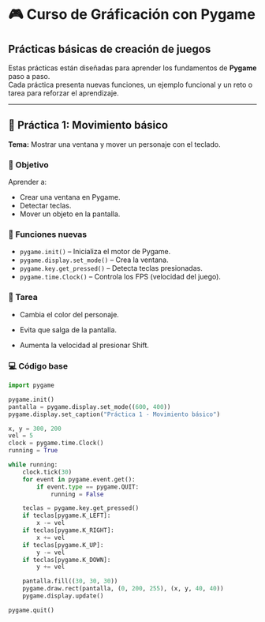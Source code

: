 # 🎮 Curso de Gráficación con Pygame  
## Prácticas básicas de creación de juegos

Estas prácticas están diseñadas para aprender los fundamentos de **Pygame** paso a paso.  
Cada práctica presenta nuevas funciones, un ejemplo funcional y un reto o tarea para reforzar el aprendizaje.

---

## 🧩 Práctica 1: Movimiento básico
**Tema:** Mostrar una ventana y mover un personaje con el teclado.  

### 🎯 Objetivo
Aprender a:
- Crear una ventana en Pygame.
- Detectar teclas.
- Mover un objeto en la pantalla.

### 🧠 Funciones nuevas
- `pygame.init()` – Inicializa el motor de Pygame.  
- `pygame.display.set_mode()` – Crea la ventana.  
- `pygame.key.get_pressed()` – Detecta teclas presionadas.  
- `pygame.time.Clock()` – Controla los FPS (velocidad del juego).

### 🧩 Tarea 

- Cambia el color del personaje.

- Evita que salga de la pantalla.

- Aumenta la velocidad al presionar Shift.

### 💻 Código base
```python
import pygame

pygame.init()
pantalla = pygame.display.set_mode((600, 400))
pygame.display.set_caption("Práctica 1 - Movimiento básico")

x, y = 300, 200
vel = 5
clock = pygame.time.Clock()
running = True

while running:
    clock.tick(30)
    for event in pygame.event.get():
        if event.type == pygame.QUIT:
            running = False

    teclas = pygame.key.get_pressed()
    if teclas[pygame.K_LEFT]:
        x -= vel
    if teclas[pygame.K_RIGHT]:
        x += vel
    if teclas[pygame.K_UP]:
        y -= vel
    if teclas[pygame.K_DOWN]:
        y += vel

    pantalla.fill((30, 30, 30))
    pygame.draw.rect(pantalla, (0, 200, 255), (x, y, 40, 40))
    pygame.display.update()

pygame.quit()
